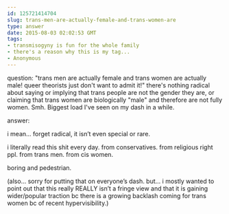```yaml
---
id: 125721414704
slug: trans-men-are-actually-female-and-trans-women-are
type: answer
date: 2015-08-03 02:02:53 GMT
tags:
- transmisogyny is fun for the whole family
- there's a reason why this is my tag...
- Anonymous
---
```

question: "trans men are actually female and trans women are actually male! queer theorists just don't want to admit it!" there's nothing radical about saying or implying that trans people are not the gender they are, or claiming that trans women are biologically "male" and therefore are not fully women. Smh. Biggest load I've seen on my dash in a while.

answer: <p>i mean... forget radical, it isn’t even special or rare.</p><p>i literally read this shit every day. from conservatives. from religious right ppl. from trans men. from cis women. <br></p><p>boring and pedestrian.</p><p>(also... sorry for putting that on everyone’s dash. but... i mostly wanted to point out that this really REALLY isn’t a fringe view and that it is gaining wider/popular traction bc there is a growing backlash coming for trans women bc of recent hypervisibility.)<br></p>